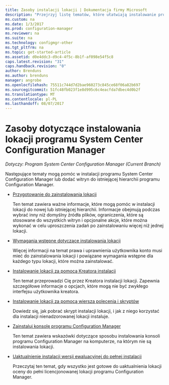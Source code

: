 ```yaml
---
title: Zasoby instalacji lokacji | Dokumentacja firmy Microsoft
description: "Przejrzyj listę tematów, które ułatwiają instalowanie programu System Center Configuration Manager lub Dodaj lokacji do hierarchii."
ms.custom: na
ms.date: 1/3/2017
ms.prod: configuration-manager
ms.reviewer: na
ms.suite: na
ms.technology: configmgr-other
ms.tgt_pltfrm: na
ms.topic: get-started-article
ms.assetid: d0e4ddc3-d9c4-4f5c-8b1f-af098e54f5c8
caps.latest.revision: "31"
caps.handback.revision: "0"
author: Brenduns
ms.author: brenduns
manager: angrobe
ms.openlocfilehash: 75511c744d7d2bae960273c845ce68f06a82b697
ms.sourcegitcommit: 51fc48fb023f1e8d995c6c4eacfda7dbec4d0b2f
ms.translationtype: MT
ms.contentlocale: pl-PL
ms.lasthandoff: 08/07/2017
---
```

# <a name="resources-for-installing-system-center-configuration-manager-sites"></a>Zasoby dotyczące instalowania lokacji programu System Center Configuration Manager

*Dotyczy: Program System Center Configuration Manager (Current Branch)*

Następujące tematy mogą pomóc w instalacji programu System Center Configuration Manager lub dodać witryn do istniejącej hierarchii programu Configuration Manager.

- [Przygotowanie do zainstalowania lokacji](prepare-to-install-sites.md)

  Ten temat zawiera ważne informacje, które mogą pomóc w instalacji lokacji do nowej lub istniejącej hierarchii. Informacje obejmują podczas wybrać inny niż domyślny źródła plików, ograniczenia, które są stosowane do wszystkich witryn i opcjonalne akcje, które można wykonać w celu uproszczenia zadań po zainstalowaniu więcej niż jednej lokacji.

- [Wymagania wstępne dotyczące instalowania lokacji](prerequisites-for-installing-sites.md)

  Więcej informacji na temat prawa i uprawnienia użytkownika konto musi mieć do zainstalowania lokacji i powiązane wymagania wstępne dla każdego typu lokacji, które można zainstalować.

- [Instalowanie lokacji za pomocą Kreatora instalacji](use-the-setup-wizard-to-install-sites.md)

  Ten temat przeprowadzi Cię przez Kreatora instalacji lokacji. Zapewnia szczegółowe informacje o opcjach, które mogą nie być zwykłego interfejsu użytkownika kreatora.  

- [Instalowanie lokacji za pomocą wiersza polecenia i skryptów](use-a-command-line-to-install-sites.md)

  Dowiedz się, jak pobrać skrypt instalacji lokacji, i jak z niego korzystać dla instalacji nienadzorowanej lokacji instaluje.

- [Zainstaluj konsolę programu Configuration Manager](install-consoles.md)

  Ten temat zawiera wskazówki dotyczące sposobu instalowania konsoli programu Configuration Manager na komputerze, na którym nie są instalowania lokacji.

- [Uaktualnienie instalacji wersji ewaluacyjnej do pełnej instalacji](upgrade-an-evaluation-install-to-a-full-install.md)

  Przeczytaj ten temat, gdy wszystko jest gotowe do uaktualnienia lokacji oceny do pełni licencjonowanej lokacji programu Configuration Manager.
